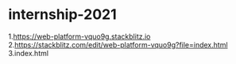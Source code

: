 # internship-2021
1.https://web-platform-vquo9g.stackblitz.io
2.https://stackblitz.com/edit/web-platform-vquo9g?file=index.html
3.index.html
